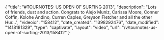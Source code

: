 {
    "title": "#TOURNOTES: US OPEN OF SURFING 2013",
    "description": "Lots of friends, dust and action. Congrats to Alejo Muniz, Carissa Moore, Conner Coffin, Kolohe Andino, Curren Caples, Greyson Fletcher and all the other Hur...",
    "videoid": "158412",
    "date_created": "1398292476",
    "date_modified": "1418181329",
    "type": "captivate",
    "layout": "video",
    "url": "\/v\/tournotes-us-open-of-surfing-2013\/158412"
}
